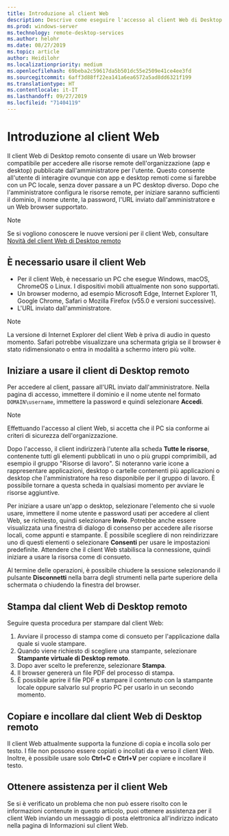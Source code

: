 ```yaml
---
title: Introduzione al client Web
description: Descrive come eseguire l'accesso al client Web di Desktop remoto.
ms.prod: windows-server
ms.technology: remote-desktop-services
ms.author: helohr
ms.date: 08/27/2019
ms.topic: article
author: Heidilohr
ms.localizationpriority: medium
ms.openlocfilehash: 69beba2c59617da5b501dc55e2509e41ce4ee3fd
ms.sourcegitcommit: 6aff3d88ff22ea141a6ea6572a5ad8dd6321f199
ms.translationtype: HT
ms.contentlocale: it-IT
ms.lasthandoff: 09/27/2019
ms.locfileid: "71404119"
---
```

# <a name="get-started-with-the-web-client"></a>Introduzione al client Web

Il client Web di Desktop remoto consente di usare un Web browser compatibile per accedere alle risorse remote dell'organizzazione (app e desktop) pubblicate dall'amministratore per l'utente. Questo consente all'utente di interagire ovunque con app e desktop remoti come si farebbe con un PC locale, senza dover passare a un PC desktop diverso. Dopo che l'amministratore configura le risorse remote, per iniziare saranno sufficienti il dominio, il nome utente, la password, l'URL inviato dall'amministratore e un Web browser supportato.

>[!NOTE]
>Se si vogliono conoscere le nuove versioni per il client Web, consultare [Novità del client Web di Desktop remoto](web-client-whatsnew.md)

## <a name="what-youll-need-to-use-the-web-client"></a>È necessario usare il client Web

* Per il client Web, è necessario un PC che esegue Windows, macOS, ChromeOS o Linux. I dispositivi mobili attualmente non sono supportati.
* Un browser moderno, ad esempio Microsoft Edge, Internet Explorer 11, Google Chrome, Safari o Mozilla Firefox (v55.0 e versioni successive).
* L'URL inviato dall'amministratore.

>[!NOTE]
>La versione di Internet Explorer del client Web è priva di audio in questo momento.
>Safari potrebbe visualizzare una schermata grigia se il browser è stato ridimensionato o entra in modalità a schermo intero più volte.

## <a name="start-using-the-remote-desktop-client"></a>Iniziare a usare il client di Desktop remoto

Per accedere al client, passare all'URL inviato dall'amministratore. Nella pagina di accesso, immettere il dominio e il nome utente nel formato ```DOMAIN\username```, immettere la password e quindi selezionare **Accedi**.

>[!NOTE]
>Effettuando l'accesso al client Web, si accetta che il PC sia conforme ai criteri di sicurezza dell'organizzazione.

Dopo l'accesso, il client indirizzerà l'utente alla scheda **Tutte le risorse**, contenente tutti gli elementi pubblicati in uno o più gruppi comprimibili, ad esempio il gruppo "Risorse di lavoro". Si noteranno varie icone a rappresentare applicazioni, desktop o cartelle contenenti più applicazioni o desktop che l'amministratore ha reso disponibile per il gruppo di lavoro. È possibile tornare a questa scheda in qualsiasi momento per avviare le risorse aggiuntive.

Per iniziare a usare un'app o desktop, selezionare l'elemento che si vuole usare, immettere il nome utente e password usati per accedere al client Web, se richiesto, quindi selezionare **Invio**. Potrebbe anche essere visualizzata una finestra di dialogo di consenso per accedere alle risorse locali, come appunti e stampante. È possibile scegliere di non reindirizzare uno di questi elementi o selezionare **Consenti** per usare le impostazioni predefinite. Attendere che il client Web stabilisca la connessione, quindi iniziare a usare la risorsa come di consueto.

Al termine delle operazioni, è possibile chiudere la sessione selezionando il pulsante **Disconnetti** nella barra degli strumenti nella parte superiore della schermata o chiudendo la finestra del browser.

## <a name="printing-from-the-remote-desktop-web-client"></a>Stampa dal client Web di Desktop remoto

Seguire questa procedura per stampare dal client Web:

1. Avviare il processo di stampa come di consueto per l'applicazione dalla quale si vuole stampare.
2. Quando viene richiesto di scegliere una stampante, selezionare **Stampante virtuale di Desktop remoto**.
3. Dopo aver scelto le preferenze, selezionare **Stampa**.
4. Il browser genererà un file PDF del processo di stampa.
5. È possibile aprire il file PDF e stampare il contenuto con la stampante locale oppure salvarlo sul proprio PC per usarlo in un secondo momento.

## <a name="copy-and-paste-from-the-remote-desktop-web-client"></a>Copiare e incollare dal client Web di Desktop remoto

Il client Web attualmente supporta la funzione di copia e incolla solo per testo. I file non possono essere copiati o incollati da e verso il client Web. Inoltre, è possibile usare solo **Ctrl+C** e **Ctrl+V** per copiare e incollare il testo.

## <a name="get-help-with-the-web-client"></a>Ottenere assistenza per il client Web

Se si è verificato un problema che non può essere risolto con le informazioni contenute in questo articolo, puoi ottenere assistenza per il client Web inviando un messaggio di posta elettronica all'indirizzo indicato nella pagina di Informazioni sul client Web.